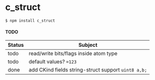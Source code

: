 # c_struct
`$ npm install c_struct`

#### TODO
| Status | Subject                                             |
|--------|-----------------------------------------------------|
| todo   | read/write bits/flags inside atom type              |
| todo   | default values? `=123`                              |
| done   | add CKind fields string-struct support `uint8 a,b;` |

